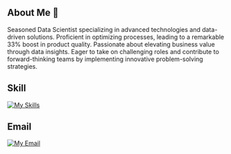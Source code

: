 ## About Me 👋
Seasoned Data Scientist specializing in advanced technologies and data-driven solutions. Proficient in
optimizing processes, leading to a remarkable 33% boost in product quality. Passionate about elevating
business value through data insights. Eager to take on challenging roles and contribute to forward-thinking
teams by implementing innovative problem-solving strategies.

## Skill
[![My Skills](https://skillicons.dev/icons?i=python,r)](https://skillicons.dev)

## Email
[![My Email](https://skillicons.dev/icons?i=gmail)](dj52875660@gmail.com)



<!--
**dj52875660/dj52875660** is a ✨ _special_ ✨ repository because its `README.md` (this file) appears on your GitHub profile.

Here are some ideas to get you started:

- 🔭 I’m currently working on ...
- 🌱 I’m currently learning ...
- 👯 I’m looking to collaborate on ...
- 🤔 I’m looking for help with ...
- 💬 Ask me about ...
- 📫 How to reach me: ...
- 😄 Pronouns: ...
- ⚡ Fun fact: ...
-->

